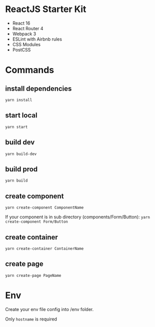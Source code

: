 ReactJS Starter Kit
===================

* React 16
* React Router 4
* Webpack 3
* ESLint with Airbnb rules
* CSS Modules
* PostCSS

# Commands

## install dependencies
```yarn install```

## start local
```yarn start```

## build dev
```yarn build-dev```

## build prod
```yarn build```

## create component
```yarn create-component ComponentName```

If your component is in sub directory (components/Form/Button):
```yarn create-component Form/Button```

## create container
```yarn create-container ContainerName```

## create page
```yarn create-page PageName```

# Env

Create your env file config into /env folder.
 
Only `hostname` is required
